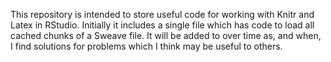 This repository is intended to store useful code for working with Knitr and Latex in RStudio.  Initially it includes a single file which has code to load all cached chunks of a Sweave file.
It will be added to over time as, and when, I find solutions for problems which I think may be useful to others.
